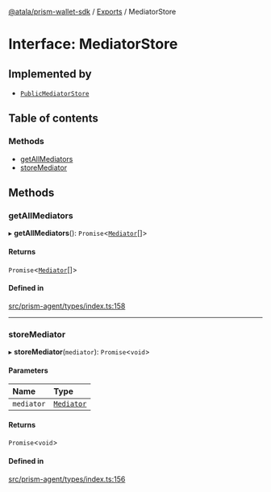 [@atala/prism-wallet-sdk](../README.md) / [Exports](../modules.md) / MediatorStore

# Interface: MediatorStore

## Implemented by

- [`PublicMediatorStore`](../classes/PublicMediatorStore.md)

## Table of contents

### Methods

- [getAllMediators](MediatorStore.md#getallmediators)
- [storeMediator](MediatorStore.md#storemediator)

## Methods

### getAllMediators

▸ **getAllMediators**(): `Promise`\<[`Mediator`](Domain.Mediator.md)[]\>

#### Returns

`Promise`\<[`Mediator`](Domain.Mediator.md)[]\>

#### Defined in

[src/prism-agent/types/index.ts:158](https://github.com/input-output-hk/atala-prism-wallet-sdk-ts/blob/f8f2652/src/prism-agent/types/index.ts#L158)

___

### storeMediator

▸ **storeMediator**(`mediator`): `Promise`\<`void`\>

#### Parameters

| Name | Type |
| :------ | :------ |
| `mediator` | [`Mediator`](Domain.Mediator.md) |

#### Returns

`Promise`\<`void`\>

#### Defined in

[src/prism-agent/types/index.ts:156](https://github.com/input-output-hk/atala-prism-wallet-sdk-ts/blob/f8f2652/src/prism-agent/types/index.ts#L156)

